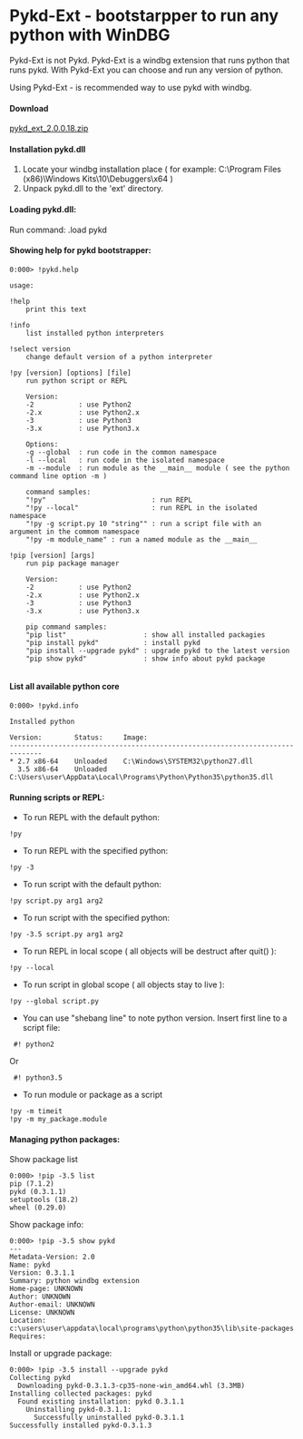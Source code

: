 # Pykd-Ext - bootstarpper to run any python with WinDBG

Pykd-Ext is not Pykd. Pykd-Ext is a windbg extension that runs python that runs pykd. With Pykd-Ext you can choose and run any version of python. 

Using Pykd-Ext - is recommended way to use pykd with windbg. 

#### Download
[pykd_ext_2.0.0.18.zip](/uploads/6492e3cdaa91dc09ce77491ed8613bb2/pykd_ext_2.0.0.18.zip)

#### Installation pykd.dll
1. Locate your windbg installation place ( for example: C:\Program Files (x86)\Windows Kits\10\Debuggers\x64 )
2. Unpack pykd.dll to the 'ext' directory.

#### Loading pykd.dll:
Run command:
.load pykd

#### Showing help for pykd bootstrapper:

```
0:000> !pykd.help

usage:

!help
	print this text

!info
	list installed python interpreters

!select version
	change default version of a python interpreter

!py [version] [options] [file]
	run python script or REPL

	Version:
	-2           : use Python2
	-2.x         : use Python2.x
	-3           : use Python3
	-3.x         : use Python3.x

	Options:
	-g --global  : run code in the common namespace
	-l --local   : run code in the isolated namespace
	-m --module  : run module as the __main__ module ( see the python command line option -m )

	command samples:
	"!py"                          : run REPL
	"!py --local"                  : run REPL in the isolated namespace
	"!py -g script.py 10 "string"" : run a script file with an argument in the commom namespace
	"!py -m module_name" : run a named module as the __main__

!pip [version] [args]
	run pip package manager

	Version:
	-2           : use Python2
	-2.x         : use Python2.x
	-3           : use Python3
	-3.x         : use Python3.x

	pip command samples:
	"pip list"                   : show all installed packagies
	"pip install pykd"           : install pykd
	"pip install --upgrade pykd" : upgrade pykd to the latest version
	"pip show pykd"              : show info about pykd package


```

#### List all available python core

```
0:000> !pykd.info

Installed python

Version:        Status:     Image:
------------------------------------------------------------------------------
* 2.7 x86-64    Unloaded    C:\Windows\SYSTEM32\python27.dll
  3.5 x86-64    Unloaded    C:\Users\user\AppData\Local\Programs\Python\Python35\python35.dll
```

#### Running scripts or REPL:

* To run REPL with the default python:
```
!py
```
* To run REPL with the specified python:
```
!py -3
```
* To run script with the default python:
```
!py script.py arg1 arg2
```
* To run script with the specified python: 
```
!py -3.5 script.py arg1 arg2
```
* To run  REPL in local scope ( all objects will be destruct after quit() ):
```
!py --local
```
* To run script in global scope ( all objects stay to live ): 
```
!py --global script.py 
```
* You can use "shebang line" to note python version. Insert first line to a script file:
```
 #! python2
```
Or
```
 #! python3.5
```
* To run module or package as a script 
```
!py -m timeit
!py -m my_package.module
```

#### Managing python packages:

Show package list
```
0:000> !pip -3.5 list
pip (7.1.2)
pykd (0.3.1.1)
setuptools (18.2)
wheel (0.29.0)
```
Show package info:
```
0:000> !pip -3.5 show pykd
---
Metadata-Version: 2.0
Name: pykd
Version: 0.3.1.1
Summary: python windbg extension
Home-page: UNKNOWN
Author: UNKNOWN
Author-email: UNKNOWN
License: UNKNOWN
Location: c:\users\user\appdata\local\programs\python\python35\lib\site-packages
Requires: 
```
Install or upgrade package:
```
0:000> !pip -3.5 install --upgrade pykd
Collecting pykd
  Downloading pykd-0.3.1.3-cp35-none-win_amd64.whl (3.3MB)
Installing collected packages: pykd
  Found existing installation: pykd 0.3.1.1
    Uninstalling pykd-0.3.1.1:
      Successfully uninstalled pykd-0.3.1.1
Successfully installed pykd-0.3.1.3
```